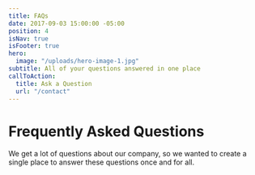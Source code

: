 ```yaml
---
title: FAQs
date: 2017-09-03 15:00:00 -05:00
position: 4
isNav: true
isFooter: true
hero:
  image: "/uploads/hero-image-1.jpg"
subtitle: All of your questions answered in one place
callToAction:
  title: Ask a Question
  url: "/contact"
---
```


# Frequently Asked Questions

We get a lot of questions about our company, so we wanted to create a single place to answer these questions once and for all.